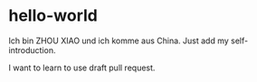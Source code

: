 # hello-world

Ich bin ZHOU XIAO und ich komme aus China.
Just add my self-introduction.

I want to learn to use draft pull request.
